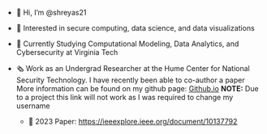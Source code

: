 - 👋 Hi, I’m @shreyas21
- 👀 Interested in secure computing, data science, and data visualizations
- 🌱 Currently Studying Computational Modeling, Data Analytics, and Cybersecurity at Virginia Tech
- 🗞️ Work as an Undergrad Researcher at the Hume Center for National Security Technology. I have recently been able to co-author a paper
      More information can be found on my github page: [Github.io](https://vow314.github.io/) __NOTE:__ Due to a project this link will not work as I was required to change my username

  - 📰 2023 Paper: https://ieeexplore.ieee.org/document/10137792


<!---
VoW314/VoW314 is a ✨ special ✨ repository because its `README.md` (this file) appears on your GitHub profile.
You can click the Preview link to take a look at your changes.
--->
